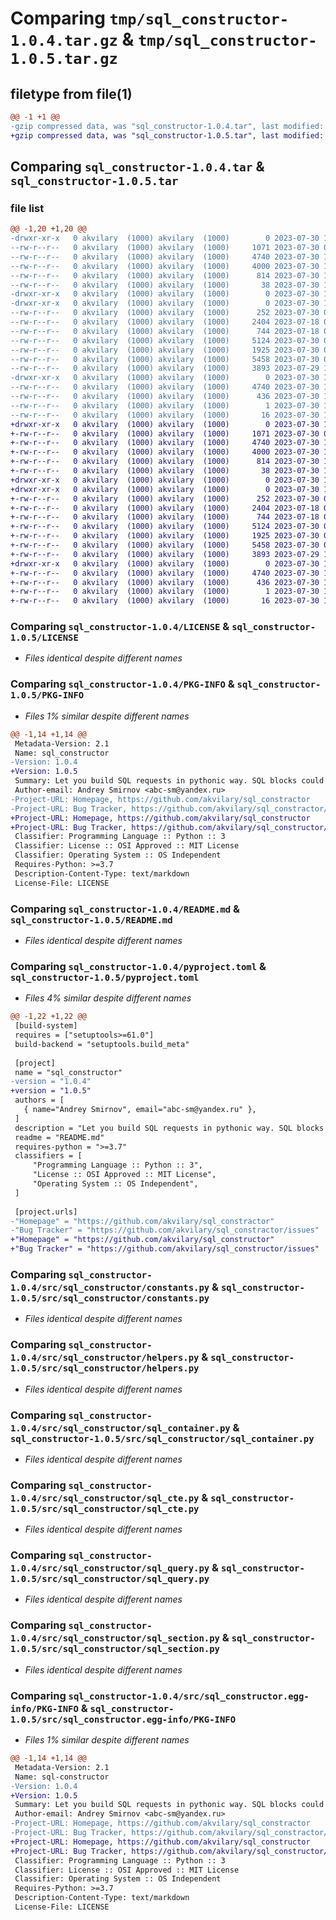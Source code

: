 # Comparing `tmp/sql_constructor-1.0.4.tar.gz` & `tmp/sql_constructor-1.0.5.tar.gz`

## filetype from file(1)

```diff
@@ -1 +1 @@
-gzip compressed data, was "sql_constructor-1.0.4.tar", last modified: Sun Jul 30 10:17:55 2023, max compression
+gzip compressed data, was "sql_constructor-1.0.5.tar", last modified: Sun Jul 30 10:19:30 2023, max compression
```

## Comparing `sql_constructor-1.0.4.tar` & `sql_constructor-1.0.5.tar`

### file list

```diff
@@ -1,20 +1,20 @@
-drwxr-xr-x   0 akvilary  (1000) akvilary  (1000)        0 2023-07-30 10:17:55.651271 sql_constructor-1.0.4/
--rw-r--r--   0 akvilary  (1000) akvilary  (1000)     1071 2023-07-30 07:56:34.000000 sql_constructor-1.0.4/LICENSE
--rw-r--r--   0 akvilary  (1000) akvilary  (1000)     4740 2023-07-30 10:17:55.651271 sql_constructor-1.0.4/PKG-INFO
--rw-r--r--   0 akvilary  (1000) akvilary  (1000)     4000 2023-07-30 10:17:04.000000 sql_constructor-1.0.4/README.md
--rw-r--r--   0 akvilary  (1000) akvilary  (1000)      814 2023-07-30 10:17:11.000000 sql_constructor-1.0.4/pyproject.toml
--rw-r--r--   0 akvilary  (1000) akvilary  (1000)       38 2023-07-30 10:17:55.651271 sql_constructor-1.0.4/setup.cfg
-drwxr-xr-x   0 akvilary  (1000) akvilary  (1000)        0 2023-07-30 10:17:55.649271 sql_constructor-1.0.4/src/
-drwxr-xr-x   0 akvilary  (1000) akvilary  (1000)        0 2023-07-30 10:17:55.650271 sql_constructor-1.0.4/src/sql_constructor/
--rw-r--r--   0 akvilary  (1000) akvilary  (1000)      252 2023-07-30 07:56:17.000000 sql_constructor-1.0.4/src/sql_constructor/__init__.py
--rw-r--r--   0 akvilary  (1000) akvilary  (1000)     2404 2023-07-18 03:57:34.000000 sql_constructor-1.0.4/src/sql_constructor/constants.py
--rw-r--r--   0 akvilary  (1000) akvilary  (1000)      744 2023-07-18 04:01:33.000000 sql_constructor-1.0.4/src/sql_constructor/helpers.py
--rw-r--r--   0 akvilary  (1000) akvilary  (1000)     5124 2023-07-30 09:02:56.000000 sql_constructor-1.0.4/src/sql_constructor/sql_container.py
--rw-r--r--   0 akvilary  (1000) akvilary  (1000)     1925 2023-07-30 05:43:49.000000 sql_constructor-1.0.4/src/sql_constructor/sql_cte.py
--rw-r--r--   0 akvilary  (1000) akvilary  (1000)     5458 2023-07-30 05:37:39.000000 sql_constructor-1.0.4/src/sql_constructor/sql_query.py
--rw-r--r--   0 akvilary  (1000) akvilary  (1000)     3893 2023-07-29 13:51:13.000000 sql_constructor-1.0.4/src/sql_constructor/sql_section.py
-drwxr-xr-x   0 akvilary  (1000) akvilary  (1000)        0 2023-07-30 10:17:55.651271 sql_constructor-1.0.4/src/sql_constructor.egg-info/
--rw-r--r--   0 akvilary  (1000) akvilary  (1000)     4740 2023-07-30 10:17:55.000000 sql_constructor-1.0.4/src/sql_constructor.egg-info/PKG-INFO
--rw-r--r--   0 akvilary  (1000) akvilary  (1000)      436 2023-07-30 10:17:55.000000 sql_constructor-1.0.4/src/sql_constructor.egg-info/SOURCES.txt
--rw-r--r--   0 akvilary  (1000) akvilary  (1000)        1 2023-07-30 10:17:55.000000 sql_constructor-1.0.4/src/sql_constructor.egg-info/dependency_links.txt
--rw-r--r--   0 akvilary  (1000) akvilary  (1000)       16 2023-07-30 10:17:55.000000 sql_constructor-1.0.4/src/sql_constructor.egg-info/top_level.txt
+drwxr-xr-x   0 akvilary  (1000) akvilary  (1000)        0 2023-07-30 10:19:30.188274 sql_constructor-1.0.5/
+-rw-r--r--   0 akvilary  (1000) akvilary  (1000)     1071 2023-07-30 07:56:34.000000 sql_constructor-1.0.5/LICENSE
+-rw-r--r--   0 akvilary  (1000) akvilary  (1000)     4740 2023-07-30 10:19:30.188274 sql_constructor-1.0.5/PKG-INFO
+-rw-r--r--   0 akvilary  (1000) akvilary  (1000)     4000 2023-07-30 10:17:04.000000 sql_constructor-1.0.5/README.md
+-rw-r--r--   0 akvilary  (1000) akvilary  (1000)      814 2023-07-30 10:19:02.000000 sql_constructor-1.0.5/pyproject.toml
+-rw-r--r--   0 akvilary  (1000) akvilary  (1000)       38 2023-07-30 10:19:30.188274 sql_constructor-1.0.5/setup.cfg
+drwxr-xr-x   0 akvilary  (1000) akvilary  (1000)        0 2023-07-30 10:19:30.187274 sql_constructor-1.0.5/src/
+drwxr-xr-x   0 akvilary  (1000) akvilary  (1000)        0 2023-07-30 10:19:30.188274 sql_constructor-1.0.5/src/sql_constructor/
+-rw-r--r--   0 akvilary  (1000) akvilary  (1000)      252 2023-07-30 07:56:17.000000 sql_constructor-1.0.5/src/sql_constructor/__init__.py
+-rw-r--r--   0 akvilary  (1000) akvilary  (1000)     2404 2023-07-18 03:57:34.000000 sql_constructor-1.0.5/src/sql_constructor/constants.py
+-rw-r--r--   0 akvilary  (1000) akvilary  (1000)      744 2023-07-18 04:01:33.000000 sql_constructor-1.0.5/src/sql_constructor/helpers.py
+-rw-r--r--   0 akvilary  (1000) akvilary  (1000)     5124 2023-07-30 09:02:56.000000 sql_constructor-1.0.5/src/sql_constructor/sql_container.py
+-rw-r--r--   0 akvilary  (1000) akvilary  (1000)     1925 2023-07-30 05:43:49.000000 sql_constructor-1.0.5/src/sql_constructor/sql_cte.py
+-rw-r--r--   0 akvilary  (1000) akvilary  (1000)     5458 2023-07-30 05:37:39.000000 sql_constructor-1.0.5/src/sql_constructor/sql_query.py
+-rw-r--r--   0 akvilary  (1000) akvilary  (1000)     3893 2023-07-29 13:51:13.000000 sql_constructor-1.0.5/src/sql_constructor/sql_section.py
+drwxr-xr-x   0 akvilary  (1000) akvilary  (1000)        0 2023-07-30 10:19:30.188274 sql_constructor-1.0.5/src/sql_constructor.egg-info/
+-rw-r--r--   0 akvilary  (1000) akvilary  (1000)     4740 2023-07-30 10:19:30.000000 sql_constructor-1.0.5/src/sql_constructor.egg-info/PKG-INFO
+-rw-r--r--   0 akvilary  (1000) akvilary  (1000)      436 2023-07-30 10:19:30.000000 sql_constructor-1.0.5/src/sql_constructor.egg-info/SOURCES.txt
+-rw-r--r--   0 akvilary  (1000) akvilary  (1000)        1 2023-07-30 10:19:30.000000 sql_constructor-1.0.5/src/sql_constructor.egg-info/dependency_links.txt
+-rw-r--r--   0 akvilary  (1000) akvilary  (1000)       16 2023-07-30 10:19:30.000000 sql_constructor-1.0.5/src/sql_constructor.egg-info/top_level.txt
```

### Comparing `sql_constructor-1.0.4/LICENSE` & `sql_constructor-1.0.5/LICENSE`

 * *Files identical despite different names*

### Comparing `sql_constructor-1.0.4/PKG-INFO` & `sql_constructor-1.0.5/PKG-INFO`

 * *Files 1% similar despite different names*

```diff
@@ -1,14 +1,14 @@
 Metadata-Version: 2.1
 Name: sql_constructor
-Version: 1.0.4
+Version: 1.0.5
 Summary: Let you build SQL requests in pythonic way. SQL blocks could be nested as you want it to be, constracted dynamically and looks pretty! You could also build request once and cache it (but still use variables to replace dinamically). Solid solution!
 Author-email: Andrey Smirnov <abc-sm@yandex.ru>
-Project-URL: Homepage, https://github.com/akvilary/sql_constractor
-Project-URL: Bug Tracker, https://github.com/akvilary/sql_constractor/issues
+Project-URL: Homepage, https://github.com/akvilary/sql_constructor
+Project-URL: Bug Tracker, https://github.com/akvilary/sql_constructor/issues
 Classifier: Programming Language :: Python :: 3
 Classifier: License :: OSI Approved :: MIT License
 Classifier: Operating System :: OS Independent
 Requires-Python: >=3.7
 Description-Content-Type: text/markdown
 License-File: LICENSE
```

### Comparing `sql_constructor-1.0.4/README.md` & `sql_constructor-1.0.5/README.md`

 * *Files identical despite different names*

### Comparing `sql_constructor-1.0.4/pyproject.toml` & `sql_constructor-1.0.5/pyproject.toml`

 * *Files 4% similar despite different names*

```diff
@@ -1,22 +1,22 @@
 [build-system]
 requires = ["setuptools>=61.0"]
 build-backend = "setuptools.build_meta"
 
 [project]
 name = "sql_constructor"
-version = "1.0.4"
+version = "1.0.5"
 authors = [
   { name="Andrey Smirnov", email="abc-sm@yandex.ru" },
 ]
 description = "Let you build SQL requests in pythonic way. SQL blocks could be nested as you want it to be, constracted dynamically and looks pretty! You could also build request once and cache it (but still use variables to replace dinamically). Solid solution!"
 readme = "README.md"
 requires-python = ">=3.7"
 classifiers = [
     "Programming Language :: Python :: 3",
     "License :: OSI Approved :: MIT License",
     "Operating System :: OS Independent",
 ]
 
 [project.urls]
-"Homepage" = "https://github.com/akvilary/sql_constractor"
-"Bug Tracker" = "https://github.com/akvilary/sql_constractor/issues"
+"Homepage" = "https://github.com/akvilary/sql_constructor"
+"Bug Tracker" = "https://github.com/akvilary/sql_constructor/issues"
```

### Comparing `sql_constructor-1.0.4/src/sql_constructor/constants.py` & `sql_constructor-1.0.5/src/sql_constructor/constants.py`

 * *Files identical despite different names*

### Comparing `sql_constructor-1.0.4/src/sql_constructor/helpers.py` & `sql_constructor-1.0.5/src/sql_constructor/helpers.py`

 * *Files identical despite different names*

### Comparing `sql_constructor-1.0.4/src/sql_constructor/sql_container.py` & `sql_constructor-1.0.5/src/sql_constructor/sql_container.py`

 * *Files identical despite different names*

### Comparing `sql_constructor-1.0.4/src/sql_constructor/sql_cte.py` & `sql_constructor-1.0.5/src/sql_constructor/sql_cte.py`

 * *Files identical despite different names*

### Comparing `sql_constructor-1.0.4/src/sql_constructor/sql_query.py` & `sql_constructor-1.0.5/src/sql_constructor/sql_query.py`

 * *Files identical despite different names*

### Comparing `sql_constructor-1.0.4/src/sql_constructor/sql_section.py` & `sql_constructor-1.0.5/src/sql_constructor/sql_section.py`

 * *Files identical despite different names*

### Comparing `sql_constructor-1.0.4/src/sql_constructor.egg-info/PKG-INFO` & `sql_constructor-1.0.5/src/sql_constructor.egg-info/PKG-INFO`

 * *Files 1% similar despite different names*

```diff
@@ -1,14 +1,14 @@
 Metadata-Version: 2.1
 Name: sql-constructor
-Version: 1.0.4
+Version: 1.0.5
 Summary: Let you build SQL requests in pythonic way. SQL blocks could be nested as you want it to be, constracted dynamically and looks pretty! You could also build request once and cache it (but still use variables to replace dinamically). Solid solution!
 Author-email: Andrey Smirnov <abc-sm@yandex.ru>
-Project-URL: Homepage, https://github.com/akvilary/sql_constractor
-Project-URL: Bug Tracker, https://github.com/akvilary/sql_constractor/issues
+Project-URL: Homepage, https://github.com/akvilary/sql_constructor
+Project-URL: Bug Tracker, https://github.com/akvilary/sql_constructor/issues
 Classifier: Programming Language :: Python :: 3
 Classifier: License :: OSI Approved :: MIT License
 Classifier: Operating System :: OS Independent
 Requires-Python: >=3.7
 Description-Content-Type: text/markdown
 License-File: LICENSE
```

